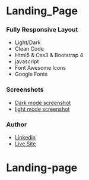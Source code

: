 # Landing_Page
### Fully Responsive Layout
- Light/Dark
- Clean Code
- Html5 & Css3 & Bootstrap 4
- javascript
- Font Awesome Icons
- Google Fonts
### Screenshots
- [Dark mode screenshot](https://drive.google.com/file/d/1ArFVGBFCLfvYHGEUyQGsCt5lClh62tbK/view)
- [light mode screenshot](https://drive.google.com/file/d/1vAeT2dcwjJ5BA362AHa2OOOv4AX76yw_/view)

### Author
- [Linkedin](https://www.linkedin.com/in/hatem-bassem/)
- [Live Site](https://landing-page1-i8d50r752-elsaadany427.vercel.app/)
# Landing-page
